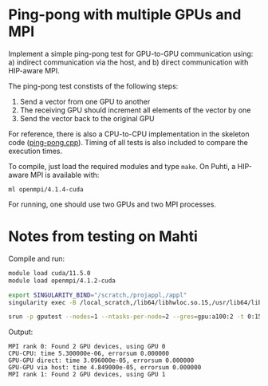 # Ping-pong with multiple GPUs and MPI

Implement a simple ping-pong test for GPU-to-GPU communication using:
a) indirect communication via the host, and b) direct communication with
HIP-aware MPI.

The ping-pong test constists of the following steps:
  1. Send a vector from one GPU to another
  2. The receiving GPU should increment all elements of the vector by one
  3. Send the vector back to the original GPU

For reference, there is also a CPU-to-CPU implementation in the skeleton
code ([ping-pong.cpp](ping-pong.cpp)). Timing of all tests is also included to
compare the execution times.

To compile, just load the required modules and type `make`. On Puhti, a HIP-aware MPI is
available with:
```
ml openmpi/4.1.4-cuda
```
For running, one should use two GPUs and two MPI processes.


# Notes from testing on Mahti

Compile and run:

```bash
module load cuda/11.5.0
module load openmpi/4.1.2-cuda

export SINGULARITY_BIND="/scratch,/projappl,/appl"
singularity exec -B /local_scratch,/lib64/libhwloc.so.15,/usr/lib64/libevent_core-2.1.so.6,/usr/lib64/libevent_pthreads-2.1.so.6 .../cuda_hip_0.1.0.sif hipcc -I/appl/spack/v017/install-tree/gcc-11.2.0/openmpi-4.1.2-bylozw/include -L/appl/spack/v017/install-tree/gcc-11.2.0/openmpi-4.1.2-bylozw/lib -lmpi ping-pong.cpp

srun -p gputest --nodes=1 --ntasks-per-node=2 --gres=gpu:a100:2 -t 0:15:00 ./a.out
```

Output:
```
MPI rank 0: Found 2 GPU devices, using GPU 0
CPU-CPU: time 5.300000e-06, errorsum 0.000000
GPU-GPU direct: time 3.096000e-05, errorsum 0.000000
GPU-GPU via host: time 4.849000e-05, errorsum 0.000000
MPI rank 1: Found 2 GPU devices, using GPU 1
```
